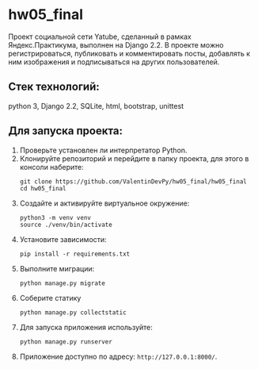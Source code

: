 # hw05_final

Проект социальной сети Yatube, сделанный в рамках Яндекс.Практикума, выполнен на Django 2.2. В проекте можно регистрироваться, публиковать и комментировать посты, добавлять к ним изображения и подписываться на других пользователей.

## Стек технологий:
python 3, Django 2.2, SQLite, html, bootstrap, unittest

## Для запуска проекта:
1. Проверьте установлен ли интерпретатор Python.
2. Клонируйте репозиторий и перейдите в папку проекта, для этого в консоли наберите:
    ```
    git clone https://github.com/ValentinDevPy/hw05_final/hw05_final
    cd hw05_final
    ```
3. Создайте и активируйте виртуальное окружение:
    ```
    python3 -m venv venv
    source ./venv/bin/activate
    ```
4. Установите зависимости:
    ```
    pip install -r requirements.txt
    ```
5. Выполните миграции:
    ```
    python manage.py migrate
    ```
6. Соберите статику
    ```
    python manage.py collectstatic
    ```
8. Для запуска приложения используйте:
    ```
    python manage.py runserver
    ```
8. Приложение доступно по адресу: `http://127.0.0.1:8000/`.
